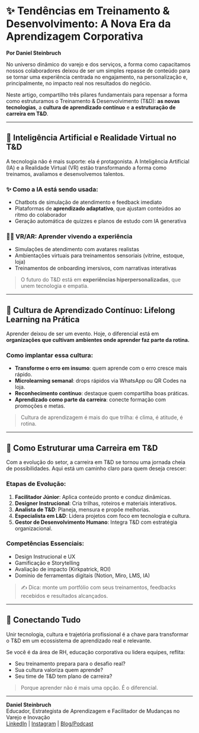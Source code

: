 # ✨ Tendências em Treinamento & Desenvolvimento: A Nova Era da Aprendizagem Corporativa

**Por Daniel Steinbruch**

No universo dinâmico do varejo e dos serviços, a forma como capacitamos nossos colaboradores deixou de ser um simples repasse de conteúdo para se tornar uma experiência centrada no engajamento, na personalização e, principalmente, no impacto real nos resultados do negócio.

Neste artigo, compartilho três pilares fundamentais para repensar a forma como estruturamos o Treinamento & Desenvolvimento (T&D): **as novas tecnologias**, a **cultura de aprendizado contínuo** e **a estruturação de carreira em T&D**.

---

## 🤖 Inteligência Artificial e Realidade Virtual no T&D

A tecnologia não é mais suporte: ela é protagonista. A Inteligência Artificial (IA) e a Realidade Virtual (VR) estão transformando a forma como treinamos, avaliamos e desenvolvemos talentos.

### ✨ Como a IA está sendo usada:
- Chatbots de simulação de atendimento e feedback imediato
- Plataformas de **aprendizado adaptativo**, que ajustam conteúdos ao ritmo do colaborador
- Geração automática de quizzes e planos de estudo com IA generativa

### 🧑‍💼 VR/AR: Aprender vivendo a experiência
- Simulações de atendimento com avatares realistas
- Ambientações virtuais para treinamentos sensoriais (vitrine, estoque, loja)
- Treinamentos de onboarding imersivos, com narrativas interativas

> O futuro do T&D está em **experiências hiperpersonalizadas**, que unem tecnologia e empatia.

---

## 🌱 Cultura de Aprendizado Contínuo: Lifelong Learning na Prática

Aprender deixou de ser um evento. Hoje, o diferencial está em **organizações que cultivam ambientes onde aprender faz parte da rotina.**

### Como implantar essa cultura:
- **Transforme o erro em insumo**: quem aprende com o erro cresce mais rápido.
- **Microlearning semanal**: drops rápidos via WhatsApp ou QR Codes na loja.
- **Reconhecimento contínuo**: destaque quem compartilha boas práticas.
- **Aprendizado como parte da carreira**: conecte formação com promoções e metas.

> Cultura de aprendizagem é mais do que trilha: é clima, é atitude, é rotina.

---

## 💼 Como Estruturar uma Carreira em T&D

Com a evolução do setor, a carreira em T&D se tornou uma jornada cheia de possibilidades. Aqui está um caminho claro para quem deseja crescer:

### Etapas de Evolução:
1. **Facilitador Júnior**: Aplica conteúdo pronto e conduz dinâmicas.
2. **Designer Instrucional**: Cria trilhas, roteiros e materiais interativos.
3. **Analista de T&D**: Planeja, mensura e propõe melhorias.
4. **Especialista em L&D**: Lidera projetos com foco em tecnologia e cultura.
5. **Gestor de Desenvolvimento Humano**: Integra T&D com estratégia organizacional.

### Competências Essenciais:
- Design Instrucional e UX
- Gamificação e Storytelling
- Avaliação de impacto (Kirkpatrick, ROI)
- Domínio de ferramentas digitais (Notion, Miro, LMS, IA)

> ✍️ Dica: monte um portfólio com seus treinamentos, feedbacks recebidos e resultados alcançados.

---

## 🔄 Conectando Tudo

Unir tecnologia, cultura e trajetória profissional é a chave para transformar o T&D em um ecossistema de aprendizado real e relevante.

Se você é da área de RH, educação corporativa ou lidera equipes, reflita:

- Seu treinamento prepara para o desafio real?  
- Sua cultura valoriza quem aprende?  
- Seu time de T&D tem plano de carreira?

> Porque aprender não é mais uma opção. É o diferencial.

---

**Daniel Steinbruch**  
Educador, Estrategista de Aprendizagem e Facilitador de Mudanças no Varejo e Inovação  
[LinkedIn](https://www.linkedin.com/in/daniel-steinbruch-a1115a164/) | [Instagram](https://www.instagram.com/daniel_steinbruch/) | [Blog/Podcast](#)
